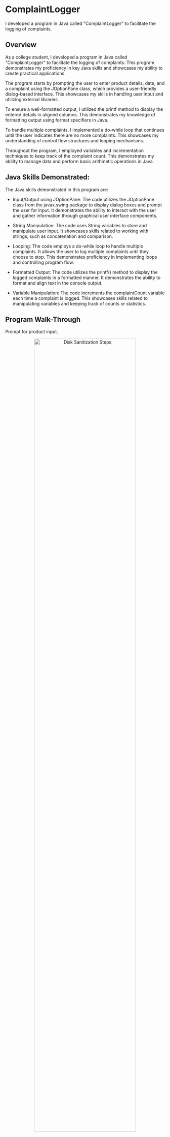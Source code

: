 <h1>ComplaintLogger</h1>
I developed a program in Java called "ComplaintLogger" to facilitate the logging of complaints.
<h2> Overview </h2>
As a college student, I developed a program in Java called "ComplaintLogger" to facilitate the logging of complaints. This program demonstrates my proficiency in key Java skills and showcases my ability to create practical applications.

The program starts by prompting the user to enter product details, date, and a complaint using the JOptionPane class, which provides a user-friendly dialog-based interface. This showcases my skills in handling user input and utilizing external libraries.

To ensure a well-formatted output, I utilized the printf method to display the entered details in aligned columns. This demonstrates my knowledge of formatting output using format specifiers in Java.

To handle multiple complaints, I implemented a do-while loop that continues until the user indicates there are no more complaints. This showcases my understanding of control flow structures and looping mechanisms.

Throughout the program, I employed variables and incrementation techniques to keep track of the complaint count. This demonstrates my ability to manage data and perform basic arithmetic operations in Java.

<h2> Java Skills Demonstrated: </h2>

The Java skills demonstrated in this program are:

- Input/Output using JOptionPane: The code utilizes the JOptionPane class from the javax.swing package to display dialog boxes and prompt the user for input. It demonstrates the ability to interact with the user and gather information through graphical user interface components.

- String Manipulation: The code uses String variables to store and manipulate user input. It showcases skills related to working with strings, such as concatenation and comparison.

- Looping: The code employs a do-while loop to handle multiple complaints. It allows the user to log multiple complaints until they choose to stop. This demonstrates proficiency in implementing loops and controlling program flow.

- Formatted Output: The code utilizes the printf() method to display the logged complaints in a formatted manner. It demonstrates the ability to format and align text in the console output.

- Variable Manipulation: The code increments the complaintCount variable each time a complaint is logged. This showcases skills related to manipulating variables and keeping track of counts or statistics.


<h2>Program Walk-Through</h2>

 Prompt for product input. <p align="center">
<img src="https://imgur.com/cNiPnEw.png" height="80%" width="80%" alt="Disk Sanitization Steps"/>
<br />
Prompt for date input.
<p align="center">
<img src="https://imgur.com/cNiPnEw.png" height="80%" width="80%" alt="Disk Sanitization Steps"/>
<br />
Prompt for complaint input.
<p align="center">
<img src="https://imgur.com/cNiPnEw.png" height="80%" width="80%" alt="Disk Sanitization Steps"/>
<br />
Prompt for more complaints (Y/N).
<p align="center">
<img src="https://imgur.com/cNiPnEw.png" height="80%" width="80%" alt="Disk Sanitization Steps"/>
<br />
Print total complaints logged.
<p align="center">
<img src="https://imgur.com/cNiPnEw.png" height="80%" width="80%" alt="Disk Sanitization Steps"/>
<br />

